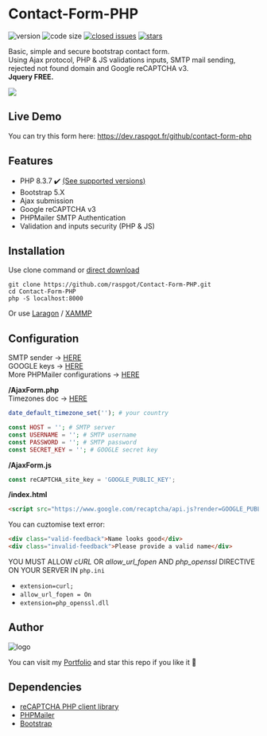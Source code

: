 # Contact-Form-PHP

![version](https://img.shields.io/badge/version-1.3.3-blue.svg) ![code size](https://img.shields.io/github/languages/code-size/raspgot/Contact-Form-PHP) [![closed issues](https://img.shields.io/github/issues-closed-raw/raspgot/Contact-Form-PHP)](https://github.com/raspgot/Contact-Form-PHP/issues?q=is%3Aissue+is%3Aclosed)
[![stars](https://img.shields.io/github/stars/raspgot/Contact-Form-PHP?style=social)](https://github.com/raspgot/Contact-Form-PHP/stargazers)

Basic, simple and secure bootstrap contact form.  
Using Ajax protocol, PHP & JS validations inputs, SMTP mail sending, rejected not found domain and Google reCAPTCHA v3.  
**Jquery FREE.**

![](https://dev.raspgot.fr/github/contact-form-php/gif_github_1.2.0.gif)

## Live Demo

You can try this form here: https://dev.raspgot.fr/github/contact-form-php

## Features

* PHP 8.3.7 ✔️ [(See supported versions)](https://www.php.net/supported-versions.php)
* Bootstrap 5.X
* Ajax submission
* Google reCAPTCHA v3
* PHPMailer SMTP Authentication
* Validation and inputs security (PHP & JS)

## Installation

Use clone command or [direct download](https://github.com/raspgot/Contact-Form-PHP/archive/master.zip)

```shell
git clone https://github.com/raspgot/Contact-Form-PHP.git
cd Contact-Form-PHP
php -S localhost:8000
```
Or use [Laragon](https://laragon.org) / [XAMMP](https://www.apachefriends.org)

## Configuration

SMTP sender &rarr; [HERE](https://www.infomaniak.com/fr/hebergement/web-et-mail/hebergement-mail)  
GOOGLE keys &rarr; [HERE](https://www.google.com/recaptcha/intro/v3.html)  
More PHPMailer configurations &rarr; [HERE](https://github.com/PHPMailer/PHPMailer/tree/master/examples)

**/AjaxForm.php**  
Timezones doc &rarr; [HERE](https://www.php.net/manual/fr/timezones.php)  

```php
date_default_timezone_set(''); # your country  

const HOST = ''; # SMTP server
const USERNAME = ''; # SMTP username
const PASSWORD = ''; # SMTP password
const SECRET_KEY = ''; # GOOGLE secret key
```

**/AjaxForm.js**
```javascript
const reCAPTCHA_site_key = 'GOOGLE_PUBLIC_KEY';
```

**/index.html**
```html
<script src="https://www.google.com/recaptcha/api.js?render=GOOGLE_PUBLIC_KEY"></script>
```

You can cuztomise text error:
```html
<div class="valid-feedback">Name looks good</div>
<div class="invalid-feedback">Please provide a valid name</div>
```

YOU MUST ALLOW *cURL* OR *allow_url_fopen* AND *php_openssl* DIRECTIVE ON YOUR SERVER IN `php.ini`
- `extension=curl;`
- `allow_url_fopen = On`
- `extension=php_openssl.dll`

## Author

![logo](https://dev.raspgot.fr/github/contact-form-php/raspgot-blue.png)

You can visit my [Portfolio](https://raspgot.fr) and star this repo if you like it 🤖

## Dependencies

* [reCAPTCHA PHP client library](https://github.com/google/recaptcha)
* [PHPMailer](https://github.com/PHPMailer/PHPMailer)
* [Bootstrap](https://github.com/twbs/bootstrap)

